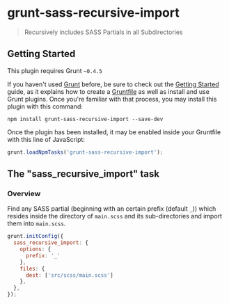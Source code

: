 # grunt-sass-recursive-import

> Recursively includes SASS Partials in all Subdirectories

## Getting Started
This plugin requires Grunt `~0.4.5`

If you haven't used [Grunt](http://gruntjs.com/) before, be sure to check out the [Getting Started](http://gruntjs.com/getting-started) guide, as it explains how to create a [Gruntfile](http://gruntjs.com/sample-gruntfile) as well as install and use Grunt plugins. Once you're familiar with that process, you may install this plugin with this command:

```shell
npm install grunt-sass-recursive-import --save-dev
```

Once the plugin has been installed, it may be enabled inside your Gruntfile with this line of JavaScript:

```js
grunt.loadNpmTasks('grunt-sass-recursive-import');
```

## The "sass_recursive_import" task

### Overview
Find any SASS partial (beginning with an certain prefix (default `_`)) which resides inside the directory of `main.scss` and its sub-directories and import them into `main.scss`.

```js
grunt.initConfig({
  sass_recursive_import: {
    options: {
      prefix: '_'
    },
    files: {
      dest: ['src/scss/main.scss']
    },
  },
});
```
